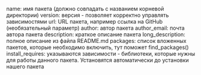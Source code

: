 name: имя пакета (должно совпадать с названием корневой директории)
version: версия - позволяет корректно управлять зависимостями
url: URL пакета, например ссылка на GitHub (необязательный параметр)
author: автор пакета
author_email: почта автора пакета
description: краткое описание пакета
long_description: полное описание из файла README.md
packages: список вложенных пакетов, которые необходимо включить, тут поможет find_packages()
install_requires: указываются зависимости - библиотеки, которые нужны для работы данного пакета. Установятся автоматически до установки нашего пакета